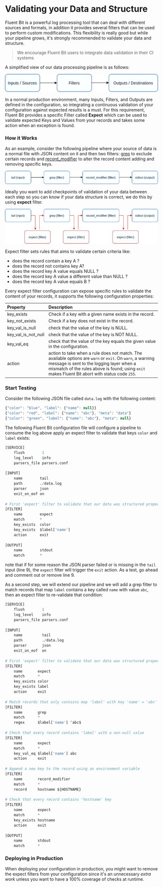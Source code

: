 # Validating your Data and Structure

Fluent Bit is a powerful log processing tool that can deal with different sources and formats, in addition it provides several filters that can be used to perform custom modifications. This flexibility is really good but while your pipeline grows, it's strongly recommended to validate your data and structure. 

> We encourage Fluent Bit users to integrate data validation in their CI systems

A simplified view of our data processing pipeline is as follows:

![](../.gitbook/assets/flb_pipeline_simplified.png)

In a normal production environment, many Inputs, Filters, and Outputs are defined in the configuration, so integrating a continuous validation of your configuration against expected results is a must. For this requirement, Fluent Bit provides a specific Filter called **Expect** which can be used to validate expected Keys and Values from your records and takes some action when an exception is found.

### How it Works

As an example, consider the following pipeline where your source of data is a normal file with JSON content on it and then two filters: [grep](../pipeline/filters/grep.md) to exclude certain records and [record\_modifier](../pipeline/filters/record-modifier.md) to alter the record content adding and removing specific keys.

![](../.gitbook/assets/flb_pipeline_simplified_example_01.png)

Ideally you want to add checkpoints of validation of your data between each step so you can know if your data structure is correct, we do this by using **expect** filter.

![](../.gitbook/assets/flb_pipeline_simplified_expect.png)

Expect filter sets rules that aims to validate certain criteria like:

* does the record contain a key A ?
* does the record not contains key A?
* does the record key A value equals NULL ?
* does the record key A value a different value than NULL ?
* does the record key A value equals B ?

Every expect filter configuration can expose specific rules to validate the content of your records, it supports the following configuration properties:

| Property | Description |
| :--- | :--- |
| key\_exists | Check if a key with a given name exists in the record. |
| key\_not\_exists | Check if a key does not exist in the record. |
| key\_val\_is\_null | check that the value of the key is NULL. |
| key\_val\_is\_not\_null | check that the value of the key is NOT NULL. |
| key\_val\_eq | check that the value of the key equals the given value in the configuration. |
| action | action to take when a rule does not match. The available options are  `warn` or `exit`. On `warn`, a warning message is sent to the logging layer when a mismatch of the rules above is found; using `exit` makes Fluent Bit abort with status code `255`.  |

### Start Testing

Consider the following JSON file called `data.log` with the following content:

```javascript
{"color": "blue", "label": {"name": null}}
{"color": "red", "label": {"name": "abc"}, "meta": "data"}
{"color": "green", "label": {"name": "abc"}, "meta": null}
```

The following Fluent Bit configuration file will configure a pipeline to consume the log above apply an expect filter to validate that keys `color` and `label` exists:

```python
[SERVICE]
    flush        1
    log_level    info
    parsers_file parsers.conf

[INPUT]
    name        tail
    path        ./data.log
    parser      json
    exit_on_eof on
    
# First 'expect' filter to validate that our data was structured properly
[FILTER]
    name        expect
    match       *
    key_exists  color
    key_exists  $label['name']
    action      exit
    
[OUTPUT]
    name        stdout
    match       *
```

note that if for some reason the JSON parser failed or is missing in the `tail` input \(line 9\), the `expect` filter will trigger the `exit` action. As a test, go ahead and comment out or remove line 9.

As a second step, we will extend our pipeline and we will add a grep filter to match records that map  `label` contains a key called `name` with value `abc`, then an expect filter to re-validate that condition:

```python
[SERVICE]
    flush        1
    log_level    info
    parsers_file parsers.conf

[INPUT]
    name         tail
    path         ./data.log
    parser       json
    exit_on_eof  on
    
# First 'expect' filter to validate that our data was structured properly
[FILTER]
    name       expect
    match      *
    key_exists color
    key_exists label
    action     exit

# Match records that only contains map 'label' with key 'name' = 'abc'
[FILTER]
    name       grep
    match      *
    regex      $label['name'] ^abc$

# Check that every record contains 'label' with a non-null value
[FILTER]
    name       expect
    match      *
    key_val_eq $label['name'] abc
    action     exit

# Append a new key to the record using an environment variable
[FILTER]
    name       record_modifier
    match      *
    record     hostname ${HOSTNAME}
   
# Check that every record contains 'hostname' key
[FILTER]
    name       expect
    match      *
    key_exists hostname
    action     exit
     
[OUTPUT]
    name       stdout
    match      *
```

### Deploying in Production

When deploying your configuration in production, you might want to remove the expect filters from your configuration since it's an unnecessary _extra work_ unless you want to have a 100% coverage of checks at runtime. 

